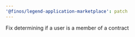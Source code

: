 ```yaml
---
'@finos/legend-application-marketplace': patch
---
```


Fix determining if a user is a member of a contract
